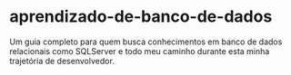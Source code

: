 # aprendizado-de-banco-de-dados
Um guia completo para quem busca conhecimentos em banco de dados relacionais como SQLServer e todo meu caminho durante esta minha trajetória de desenvolvedor.
